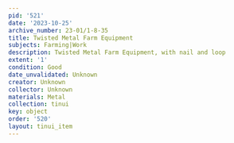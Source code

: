 ```yaml
---
pid: '521'
date: '2023-10-25'
archive_number: 23-01/1-8-35
title: Twisted Metal Farm Equipment
subjects: Farming|Work
description: Twisted Metal Farm Equipment, with nail and loop
extent: '1'
condition: Good
date_unvalidated: Unknown
creator: Unknown
collector: Unknown
materials: Metal
collection: tinui
key: object
order: '520'
layout: tinui_item
---
```

